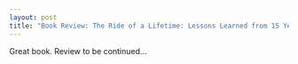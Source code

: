 ```yaml
---
layout: post
title: "Book Review: The Ride of a Lifetime: Lessons Learned from 15 Years as CEO of the Walt Disney Company by Robert Iger"
---
```


Great book. Review to be continued...

